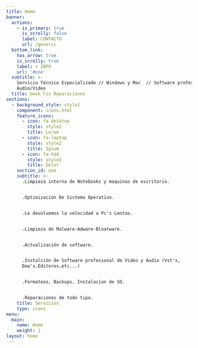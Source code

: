 ```yaml
---
title: Home
banner:
  actions:
    - is_primary: true
      is_scrolly: false
      label: CONTACTO
      url: /generic
  bottom_link:
    has_arrow: true
    is_scrolly: true
    label: + INFO
    url: '#one'
  subtitle: >-
    Servicio Técnico Especializado // Windows y Mac  // Software profesional de
    Audio/Video
  title: Geek Fix Reparaciones
sections:
  - background_style: style1
    component: icons.html
    feature_icons:
      - icon: fa-desktop
        style: style2
        title: Lorem
      - icon: fa-laptop
        style: style2
        title: Ipsum
      - icon: fa-hdd
        style: style2
        title: Dolor
    section_id: one
    subtitle: >-
      .Limpieza interna de Notebooks y maquinas de escritorio.


      .Optimización De Sistema Operativo.


      .Le devolvemos la velocidad a Pc's Lentas.


      .Limpieza de Malware-Adware-Bloatware.


      .Actualización de software.


      .Instalción de Software profesional de Video y Audio (Vst's,
      Daw's,Editores,etc...)


      .Formateos, Backups, Instalacion de SO.


      .Reparaciones de todo tipo.
    title: Servicios
    type: icons
menu:
  main:
    name: Home
    weight: 1
layout: home
---
```


